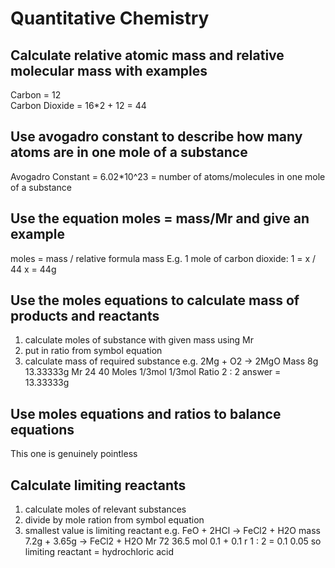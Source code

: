 # Quantitative Chemistry
## Calculate relative atomic mass and relative molecular mass with examples
Carbon = 12  
Carbon Dioxide = 16*2 + 12 = 44
## Use avogadro constant to describe how many atoms are in one mole of a substance
Avogadro Constant = 6.02*10^23 = number of atoms/molecules in one mole of a substance
## Use the equation moles = mass/Mr and give an example
moles = mass / relative formula mass
E.g. 1 mole of carbon dioxide:
1 = x / 44
x = 44g
## Use the moles equations to calculate mass of products and reactants
1. calculate moles of substance with given mass using Mr
2. put in ratio from symbol equation
3. calculate mass of required substance
e.g. 2Mg + O2 -> 2MgO
Mass  8g         13.33333g
Mr    24         40
Moles 1/3mol     1/3mol
Ratio 2  :       2
answer = 13.33333g
## Use moles equations and ratios to balance equations
This one is genuinely pointless
## Calculate limiting reactants
1. calculate moles of relevant substances
2. divide by mole ration from symbol equation
3. smallest value is limiting reactant
e.g. FeO  + 2HCl  -> FeCl2 + H2O
mass 7.2g + 3.65g -> FeCl2 + H2O
Mr   72     36.5
mol  0.1  + 0.1
r    1    : 2
=    0.1    0.05
so limiting reactant = hydrochloric acid
## 
